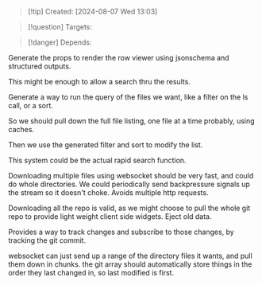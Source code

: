 
>[!tip] Created: [2024-08-07 Wed 13:03]

>[!question] Targets: 

>[!danger] Depends: 

Generate the props to render the row viewer using jsonschema and structured outputs.

This might be enough to allow a search thru the results.

Generate a way to run the query of the files we want, like a filter on the ls call, or a sort.

So we should pull down the full file listing, one file at a time probably, using caches.

Then we use the generated filter and sort to modify the list.

This system could be the actual rapid search function.

Downloading multiple files using websocket should be very fast, and could do whole directories.
We could periodically send backpressure signals up the stream so it doesn't choke.
Avoids multiple http requests.

Downloading all the repo is valid, as we might choose to pull the whole git repo to provide light weight client side widgets.  Eject old data.

Provides a way to track changes and subscribe to those changes, by tracking the git commit.

websocket can just send up a range of the directory files it wants, and pull them down in chunks.
the git array should automatically store things in the order they last changed in, so last modified is first.